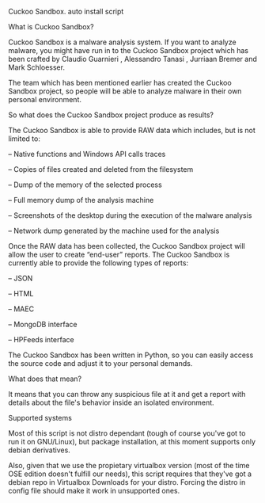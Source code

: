 Cuckoo Sandbox. auto install script

What is Cuckoo Sandbox?

Cuckoo Sandbox is a malware analysis system.
If you want to analyze malware, you might have run in to the Cuckoo Sandbox project which has been crafted by Claudio Guarnieri , Alessandro Tanasi , Jurriaan Bremer and Mark Schloesser.

The team which has been mentioned earlier has created the Cuckoo Sandbox project, so people will be able to analyze malware in their own personal environment.

So what does the Cuckoo Sandbox project produce as results?

The Cuckoo Sandbox is able to provide RAW data which includes, but is not limited to:

–          Native functions and Windows API calls traces

–          Copies of files created and deleted from the filesystem

–          Dump of the memory of the selected process

–          Full memory dump of the analysis machine

–          Screenshots of the desktop during the execution of the malware analysis

–          Network dump generated by the machine used for the analysis

Once the RAW data has been collected, the Cuckoo Sandbox project will allow the user to create “end-user” reports. The Cuckoo Sandbox is currently able to provide the following types of reports:

–          JSON

–          HTML

–          MAEC

–          MongoDB interface

–          HPFeeds interface

The Cuckoo Sandbox has been written in Python, so you can easily access the source code and adjust it to your personal demands.



What does that mean?

It means that you can throw any suspicious file at it and get a report with details about the file's behavior inside an isolated environment.

Supported systems

Most of this script is not distro dependant (tough of course you've got to run it on GNU/Linux), but package installation, at this moment supports only debian derivatives.

Also, given that we use the propietary virtualbox version (most of the time OSE edition doesn't fulfill our needs), this script requires that they've got a debian repo in Virtualbox Downloads for your distro. Forcing the distro in config file should make it work in unsupported ones.
